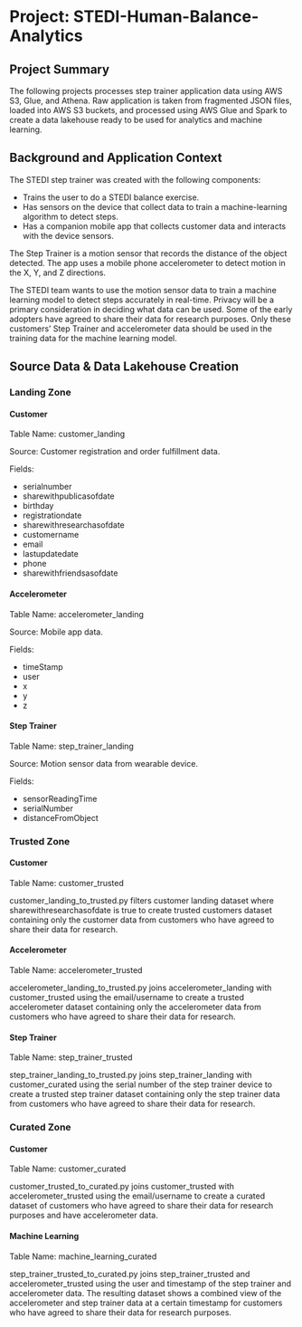 # Project: STEDI-Human-Balance-Analytics

## Project Summary

The following projects processes step trainer application data using AWS S3, Glue, and Athena. Raw application is taken from fragmented JSON files, loaded into AWS S3 buckets, and processed using AWS Glue and Spark to create a data lakehouse ready to be used for analytics and machine learning.

## Background and Application Context

The STEDI step trainer was created with the following components:

* Trains the user to do a STEDI balance exercise.
* Has sensors on the device that collect data to train a machine-learning algorithm to detect steps.
* Has a companion mobile app that collects customer data and interacts with the device sensors.

The Step Trainer is a motion sensor that records the distance of the object detected. The app uses a mobile phone accelerometer to detect motion in the X, Y, and Z directions.

The STEDI team wants to use the motion sensor data to train a machine learning model to detect steps accurately in real-time. Privacy will be a primary consideration in deciding what data can be used. Some of the early adopters have agreed to share their data for research purposes. Only these customers’ Step Trainer and accelerometer data should be used in the training data for the machine learning model.

## Source Data & Data Lakehouse Creation

### Landing Zone

#### Customer

Table Name: customer_landing

Source: Customer registration and order fulfillment data.

Fields:
* serialnumber
* sharewithpublicasofdate
* birthday
* registrationdate
* sharewithresearchasofdate
* customername
* email
* lastupdatedate
* phone
* sharewithfriendsasofdate

#### Accelerometer

Table Name: accelerometer_landing

Source: Mobile app data.

Fields:
* timeStamp
* user 
* x
* y
* z

#### Step Trainer

Table Name: step_trainer_landing

Source: Motion sensor data from wearable device.

Fields:
* sensorReadingTime
* serialNumber
* distanceFromObject

### Trusted Zone

#### Customer

Table Name: customer_trusted

customer_landing_to_trusted.py filters customer landing dataset where sharewithresearchasofdate is true to create trusted customers dataset containing only the customer data from customers who have agreed to share their data for research.

#### Accelerometer

Table Name: accelerometer_trusted

accelerometer_landing_to_trusted.py joins accelerometer_landing with customer_trusted using the email/username to create a trusted accelerometer dataset containing only the accelerometer data from customers who have agreed to share their data for research.

#### Step Trainer

Table Name: step_trainer_trusted

step_trainer_landing_to_trusted.py joins step_trainer_landing with customer_curated using the serial number of the step trainer device to create a trusted step trainer dataset containing only the step trainer data from customers who have agreed to share their data for research.

### Curated Zone

#### Customer

Table Name: customer_curated

customer_trusted_to_curated.py joins customer_trusted with accelerometer_trusted using the email/username to create a curated dataset of customers who have agreed to share their data for research purposes and have accelerometer data.

#### Machine Learning

Table Name: machine_learning_curated

step_trainer_trusted_to_curated.py joins step_trainer_trusted and accelerometer_trusted using the user and timestamp of the step trainer and accelerometer data. The resulting dataset shows a combined view of the accelerometer and step trainer data at a certain timestamp for customers who have agreed to share their data for research purposes.







